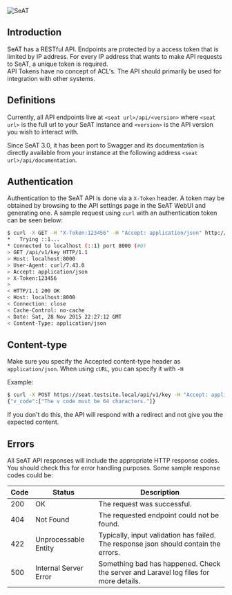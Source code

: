 ![SeAT](https://i.imgur.com/aPPOxSK.png)
## Introduction
SeAT has a RESTful API. Endpoints are protected by a access token that is limited by IP address.
For every IP address that wants to make API requests to SeAT, a unique token is required.  
API Tokens have no concept of ACL's. The API should primarily be used for integration with other systems.

## Definitions
Currently, all API endpoints live at `<seat url>/api/<version>` where `<seat url>` is the full url to your SeAT instance
and `<version>` is the API version you wish to interact with.

Since SeAT 3.0, it has been port to Swagger and its documentation is directly available from your instance at the
following address `<seat url>/api/documentation`.

## Authentication
Authentication to the SeAT API is done via a `X-Token` header.
A token may be obtained by browsing to the API settings page in the SeAT WebUI and generating one.
A sample request using `curl` with an authentication token can be seen below:

```bash
$ curl -X GET -H "X-Token:123456" -H "Accept: application/json" http://localhost:8000/api/v1/key
*   Trying ::1...
* Connected to localhost (::1) port 8000 (#0)
> GET /api/v1/key HTTP/1.1
> Host: localhost:8000
> User-Agent: curl/7.43.0
> Accept: application/json
> X-Token:123456
>
< HTTP/1.1 200 OK
< Host: localhost:8000
< Connection: close
< Cache-Control: no-cache
< Date: Sat, 28 Nov 2015 22:27:12 GMT
< Content-Type: application/json
```

## Content-type
Make sure you specify the Accepted content-type header as `application/json`.
When using `cURL`, you can specify it with `-H`

Example:
```bash
$ curl -X POST https://seat.testsite.local/api/v1/key -H "Accept: application/json" -H "X-Token: L3SxgdX4XUw6pVWVSCftgsh16eAbBF3D" -d "key_id=123&v_code=123"
{"v_code":["The v code must be 64 characters."]}
```

If you don't do this, the API will respond with a redirect and not give you the expected content.

## Errors
All SeAT API responses will include the appropriate HTTP response codes. You should check this for error handling purposes. Some sample response codes could be:

| Code | Status | Description |
| ---- | ------ | ----------- |
| 200 | OK | The request was successful. |
| 404 | Not Found | The requested endpoint could not be found. |
| 422 | Unprocessable Entity | Typically, input validation has failed. The response json should contain the errors. |
| 500 | Internal Server Error | Something bad has happened. Check the server and Laravel log files for more details. |
